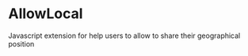 AllowLocal
==========

Javascript extension for help users to allow to share their geographical position